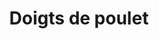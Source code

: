 ---
title: "Doigts de poulet"
description: "Morceaux panés de tendres filets de poulet blanc, frites fraîchement coupées, salade de chou et sauce aux prunes."
price_s: ""
price_l: "13"
price_lg: ""
weight: "4"
---